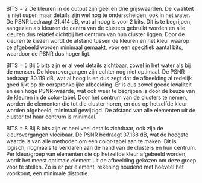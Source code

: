 BITS = 2
De kleuren in de output zijn geel en drie grijswaarden. De kwaliteit is niet super, maar details zijn wel nog te onderscheiden, ook in het water. De PSNR bedraagt 21.414 dB, wat al hoog is voor 2 bits. Dit is te begrijpen, aangezien als kleuren de centra van de clusters gebruikt worden en alle kleuren dus relatief dichtbij het centrum van hun cluster liggen. Door de kleuren te kiezen wordt de afstand tussen de kleuren en het kleur waarop ze afgebeeld worden minimaal gemaakt, voor een specifiek aantal bits, waardoor de PSNR dus hoger ligt.

BITS = 5
Bij 5 bits zijn er al veel details zichtbaar, zowel in het water als bij de mensen. De kleurovergangen zijn echter nog niet optimaal. De PSNR bedraagt 30.119 dB, wat al hoog is en dus zegt dat de afbeelding al redelijk goed lijkt op de oorspronkelijke afbeelding. Er is dus zowel goede kwaliteit en een hoge PSNR-waarde, wat ook weer te begrijpen is door de keuze van de kleuren in de color-tabel. Door het centrum van de clusters te nemen, worden de elementen die tot die cluster horen, en dus op hetzelfde kleur worden afgebeeld, minimaal gewijzigd. De afstand van alle elementen uit de cluster tot haar centrum is minimaal.

BITS = 8
Bij 8 bits zijn er heel veel details zichtbaar, ook zijn de kleurovergangen vloeibaar. De PSNR bedraagt 37.138 dB, wat de hoogste waarde is van alle methoden om een color-tabel aan te maken. Dit is logisch, nogmaals te verklaren aan de hand van de clusters en hun centrum. Per kleur/groep van elementen die op hetzelfde kleur afgebeeld worden, wordt het meest optimale element uit de afbeelding gekozen om deze groep voor te stellen. Zo is er per element, rekening houdend met hoeveel het voorkomt, een minimale distortie.
